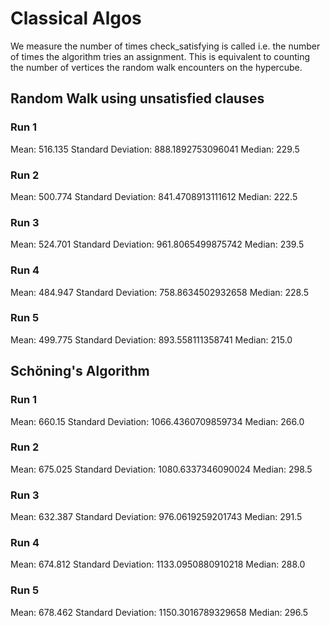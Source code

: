 # Classical Algos

We measure the number of times check_satisfying is called i.e. the number of times the algorithm tries an assignment. This is equivalent to counting the number of vertices the random walk encounters on the hypercube. 

## Random Walk using unsatisfied clauses

### Run 1

Mean: 516.135
Standard Deviation: 888.1892753096041
Median: 229.5

### Run 2

Mean: 500.774
Standard Deviation: 841.4708913111612
Median: 222.5

### Run 3 

Mean: 524.701
Standard Deviation: 961.8065499875742
Median: 239.5

### Run 4

Mean: 484.947
Standard Deviation: 758.8634502932658
Median: 228.5

### Run 5 

Mean: 499.775
Standard Deviation: 893.558111358741
Median: 215.0



## Schöning's Algorithm

### Run 1 

Mean: 660.15
Standard Deviation: 1066.4360709859734
Median: 266.0 

### Run 2

Mean: 675.025
Standard Deviation: 1080.6337346090024
Median: 298.5

### Run 3

Mean: 632.387
Standard Deviation: 976.0619259201743
Median: 291.5

### Run 4

Mean: 674.812
Standard Deviation: 1133.0950880910218
Median: 288.0

### Run 5

Mean: 678.462
Standard Deviation: 1150.3016789329658
Median: 296.5